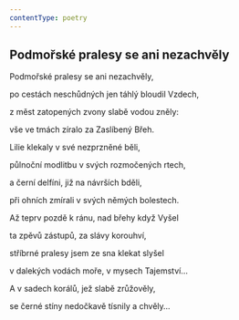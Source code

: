 ```yaml
---
contentType: poetry
---
```


<section>

# Podmořské pralesy se ani nezachvěly

Podmořské pralesy se ani nezachvěly, 

po cestách neschůdných jen táhlý bloudil Vzdech, 

z měst zatopených zvony slabě vodou zněly: 

vše ve tmách zíralo za Zaslíbený Břeh. 

Lilie klekaly v své nezprzněné běli, 

půlnoční modlitbu v svých rozmočených rtech, 

a černí delfíni, již na návrších bděli, 

při ohních zmírali v svých němých bolestech. 

Až teprv pozdě k ránu, nad břehy když Vyšel 

ta zpěvů zástupů, za slávy korouhví, 

stříbrné pralesy jsem ze sna klekat slyšel 

v dalekých vodách moře, v mysech Tajemství… 

A v sadech korálů, jež slabě zrůžověly, 

se černé stíny nedočkavě tísnily a chvěly…

</section>
